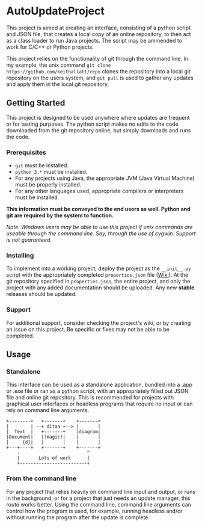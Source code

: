# AutoUpdateProject

This project is aimed at creating an interface, consisting of a python script and JSON file, that creates a local copy of an online repository, to then act as a class loader to run Java projects. The script may be ammended to work for C/C++ or Python projects.

This project relies on the functionality of git through the command line. In my example, the unix command `git clone https://github.com/keithallatt/repo` clones the repository into a local git repository on the users system, and `git pull` is used to gather any updates and apply them in the local git repository.

## Getting Started

This project is designed to be used anywhere where updates are frequent or for testing purposes. The python script makes no edits to the code downloaded from the git repository online, but simply downloads and runs the code.

### Prerequisites

* `git` must be installed.
* `python 3.*` must be installed.
* For any projects using Java, the appropriate JVM (Java Virtual Machine) must be properly installed.
* For any other languages used, appropriate compilers or interpreters must be installed.

**This information must be conveyed to the end users as well. Python and git are required by the system to function.**

*Note: Windows users may be able to use this project if unix commands are useable through the command line. Say, through the use of cygwin. Support is not guaranteed.*

### Installing

To implement into a working project, deploy the project as the `__init__.py` script with the appropriately completed `properties.json` file ([Wiki](https://github.com/keithallatt/AutoUpdateProject/wiki/JSON)). At the git repository specified in `properties.json`, the entire project, and only the project with any added documentation should be uploaded. Any new **stable** releases should be updated. 

### Support

For additional support, consider checking the project's wiki, or by creating an issue on this project. Be specific or fixes may not be able to be completed.

## Usage

### Standalone

This interface can be used as a standalone application, bundled into a .app or .exe file or ran as a python script, with an appropriately filled out JSON file and online git repository. This is recommended for projects with graphical user interfaces or headless programs that require no input or can rely on command line arguments.

  ```ditaa {cmd=true args=["-E"]}
  +--------+   +-------+    +-------+
  |        | --+ ditaa +--> |       |
  |  Text  |   +-------+    |diagram|
  |Document|   |!magic!|    |       |
  |     {d}|   |       |    |       |
  +---+----+   +-------+    +-------+
      :                         ^
      |       Lots of work      |
      +-------------------------+
  ```

### From the command line

For any project that relies heavily on command line input and output, or runs in the background, or for a project that just needs an update manager, this route works better. Using the command line, command line arguments can control how the program is used, for example, running headless and/or without running the program after the update is complete.



